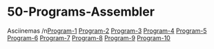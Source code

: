 # 50-Programs-Assembler

Asciinemas
/n[Program-1](https://asciinema.org/a/xrPUraEziNc5Mg1mLbfM5aTd8)
[Program-2]()
[Program-3]()
[Program-4]()
[Program-5]()
[Program-6]()
[Program-7]()
[Program-8]()
[Program-9]()
[Program-10]()
